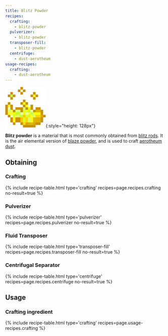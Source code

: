 ```yaml
---
title: Blitz Powder
recipes:
  crafting:
    - blitz-powder
  pulverizer:
    - blitz-powder
  transposer-fill:
    - blitz-powder
  centrifuge:
    - dust-aerotheum
usage-recipes:
  crafting:
    - dust-aerotheum
---
```


![Blitz powder](/assets/images/thermal-foundation/blitz-powder.gif){:style="height: 128px"}


**Blitz powder** is a material that is most commonly obtained from [blitz
rods](/docs/thermal-foundation/items/materials/elemental/blitz-rod/). It is the
air elemental version of [blaze
powder](https://minecraft.gamepedia.com/Blaze_Powder), and is used to craft
[aerotheum
dust](/docs/thermal-foundation/items/materials/elemental/aerotheum-dust/).


Obtaining
---------

### Crafting
{% include recipe-table.html type='crafting' recipes=page.recipes.crafting no-result=true %}

### Pulverizer
{% include recipe-table.html type='pulverizer' recipes=page.recipes.pulverizer no-result=true %}

### Fluid Transposer
{% include recipe-table.html type='transposer-fill' recipes=page.recipes.transposer-fill no-result=true %}

### Centrifugal Separator
{% include recipe-table.html type='centrifuge' recipes=page.recipes.centrifuge no-result=true %}


Usage
-----

### Crafting ingredient
{% include recipe-table.html type='crafting' recipes=page.usage-recipes.crafting %}
